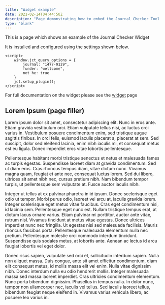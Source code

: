 ```yaml
---
title: "Widget example"
date: 2021-02-14T04:44:50Z
description: "Page demonstrating how to embed the Journal Checker Tool: Plan S Compliance Validator widget."
type: "blank"
---
```


This is a page which shows an example of the Journal Checker Widget

It is installed and configured using the settings shown below.

```code
<script>
    window.jct_query_options = {
        journal: "1477-9129",
        funder: "wellcome",
        not_he: true
    }
    jct.setup_plugin();
</script>
```

For full documentation on the widget please see the [widget](/widget) page

## Lorem Ipsum (page filler)

Lorem ipsum dolor sit amet, consectetur adipiscing elit. Nunc in eros ante. Etiam gravida vestibulum orci. Etiam vulputate tellus nisi, ac luctus orci varius in. Vestibulum posuere condimentum enim, sed tristique augue sagittis finibus. In orci felis, euismod iaculis placerat a, placerat at sem. Sed suscipit, dolor sed eleifend lacinia, enim nibh iaculis mi, et consequat metus est eu ligula. Donec imperdiet eros vitae lobortis pellentesque.

Pellentesque habitant morbi tristique senectus et netus et malesuada fames ac turpis egestas. Suspendisse laoreet diam at gravida condimentum. Sed ut diam eros. Cras rhoncus tempus diam, vitae dictum nunc. Vivamus magna quam, feugiat et ante nec, consequat luctus lorem. Sed dui libero, ultrices sit amet nibh nec, cursus pretium nibh. Nam bibendum tempor turpis, ut pellentesque sem vulputate at. Fusce auctor iaculis nibh.

Integer ut tellus at ex pulvinar pharetra in id ipsum. Donec scelerisque eget odio ut tempor. Morbi purus odio, laoreet vel arcu at, iaculis gravida lorem. Integer scelerisque eget metus vitae faucibus. Cras eget condimentum nisi, id lacinia sem. Pellentesque eget nunc est. Nullam tristique tempus erat, at dictum lacus ornare varius. Etiam pulvinar mi porttitor, auctor ante vitae, rutrum nisl. Vivamus tincidunt at metus vitae egestas. Donec ultrices imperdiet nunc nec fringilla. Ut egestas nisi sed malesuada facilisis. Mauris rhoncus faucibus porta. Pellentesque malesuada elementum nulla nec pretium. Pellentesque molestie orci commodo interdum tincidunt. Suspendisse quis sodales metus, at lobortis ante. Aenean ac lectus id arcu feugiat lobortis vel eget dolor.

Donec risus sapien, vulputate sed orci et, sollicitudin interdum sapien. Nulla non aliquet massa. Duis congue, ante sit amet efficitur condimentum, diam elit consequat metus, id mollis massa elit vel enim. Nulla vitae dignissim nibh. Donec interdum nulla eu odio hendrerit mollis. Integer malesuada massa sed massa laoreet imperdiet. Cras ultricies condimentum elementum. Nunc porta bibendum dignissim. Phasellus in tempus nulla. In dolor nunc, tempor non ullamcorper nec, iaculis vel tellus. Sed iaculis laoreet tellus, bibendum feugiat neque eleifend in. Vivamus varius vehicula libero, ac posuere leo varius in. 
